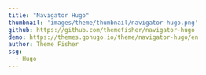 ```yaml
---
title: "Navigator Hugo"
thumbnail: 'images/theme/thumbnail/navigator-hugo.png'
github: https://github.com/themefisher/navigator-hugo
demo: https://themes.gohugo.io/theme/navigator-hugo/en
author: Theme Fisher
ssg:
  - Hugo
---
```

